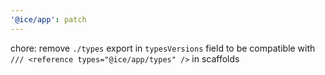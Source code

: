 ```yaml
---
'@ice/app': patch
---
```


chore: remove `./types` export in `typesVersions` field to be compatible with `/// <reference types="@ice/app/types" />` in scaffolds

